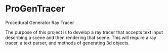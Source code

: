 # ProGenTracer
Procedural Generator Ray Tracer

The purpose of this project is to develop a ray tracer that accepts text input describing a scene and then rendering that scene.  This will require a ray tracer, a text parser, and methods of generating 3d objects.  
